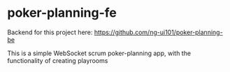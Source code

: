 # poker-planning-fe
Backend for this project here: https://github.com/ng-ui101/poker-planning-be

This is a simple WebSocket scrum poker-planning app, with the functionality of creating playrooms
